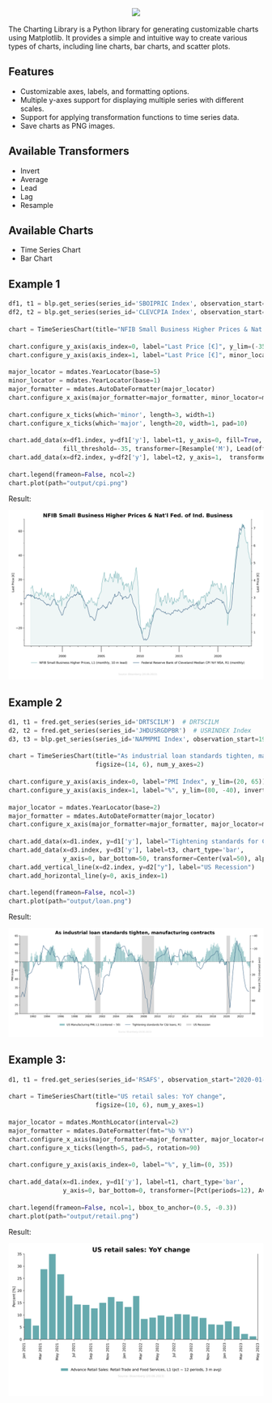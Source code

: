 <p align="center">
    <img src="https://www.donner-reuschel.lu/wp-content/uploads/2019/10/Donner-Reuschel-Logo-1-300x115.png">
</p>

The Charting Library is a Python library for generating customizable charts using Matplotlib. It provides a simple and intuitive way to create various types of charts, including line charts, bar charts, and scatter plots.

## Features

- Customizable axes, labels, and formatting options.
- Multiple y-axes support for displaying multiple series with different scales.
- Support for applying transformation functions to time series data.
- Save charts as PNG images.

## Available Transformers

- Invert 
- Average
- Lead
- Lag
- Resample

## Available Charts

- Time Series Chart
- Bar Chart

## Example 1

```python
df1, t1 = blp.get_series(series_id='SBOIPRIC Index', observation_start='19950131')
df2, t2 = blp.get_series(series_id='CLEVCPIA Index', observation_start='19950131')

chart = TimeSeriesChart(title="NFIB Small Business Higher Prices & Nat'l Fed. of Ind. Business", num_y_axes=2)

chart.configure_y_axis(axis_index=0, label="Last Price [€]", y_lim=(-35, 70), minor_locator=MultipleLocator(10))
chart.configure_y_axis(axis_index=1, label="Last Price [€]", minor_locator=MultipleLocator(0.5))

major_locator = mdates.YearLocator(base=5)
minor_locator = mdates.YearLocator(base=1)
major_formatter = mdates.AutoDateFormatter(major_locator)
chart.configure_x_axis(major_formatter=major_formatter, minor_locator=minor_locator, major_locator=major_locator)

chart.configure_x_ticks(which='minor', length=3, width=1)
chart.configure_x_ticks(which='major', length=20, width=1, pad=10)

chart.add_data(x=df1.index, y=df1['y'], label=t1, y_axis=0, fill=True,
               fill_threshold=-35, transformer=[Resample('M'), Lead(offset=DateOffset(months=10))])
chart.add_data(x=df2.index, y=df2['y'], label=t2, y_axis=1,  transformer=Resample('M'))

chart.legend(frameon=False, ncol=2)
chart.plot(path="output/cpi.png")
```

Result:

![alt text](examples/output/cpi.png)

## Example 2

```python
d1, t1 = fred.get_series(series_id='DRTSCILM')  # DRTSCILM
d2, t2 = fred.get_series(series_id='JHDUSRGDPBR')  # USRINDEX Index
d3, t3 = blp.get_series(series_id='NAPMPMI Index', observation_start=19900131)

chart = TimeSeriesChart(title="As industrial loan standards tighten, manufacturing contracts",
                        figsize=(14, 6), num_y_axes=2)

chart.configure_y_axis(axis_index=0, label="PMI Index", y_lim=(20, 65))
chart.configure_y_axis(axis_index=1, label="%", y_lim=(80, -40), invert_axis=True)

major_locator = mdates.YearLocator(base=2)
major_formatter = mdates.AutoDateFormatter(major_locator)
chart.configure_x_axis(major_formatter=major_formatter, major_locator=major_locator)

chart.add_data(x=d1.index, y=d1['y'], label="Tightening standards for C&I loans", y_axis=1)
chart.add_data(x=d3.index, y=d3['y'], label=t3, chart_type='bar',
               y_axis=0, bar_bottom=50, transformer=Center(val=50), alpha=0.7)
chart.add_vertical_line(x=d2.index, y=d2["y"], label="US Recession")
chart.add_horizontal_line(y=0, axis_index=1)

chart.legend(frameon=False, ncol=3)
chart.plot(path="output/loan.png")
```

Result:

![alt text](examples/output/loan.png)

## Example 3:

```python
d1, t1 = fred.get_series(series_id='RSAFS', observation_start="2020-01-01")

chart = TimeSeriesChart(title="US retail sales: YoY change",
                        figsize=(10, 6), num_y_axes=1)

major_locator = mdates.MonthLocator(interval=2)
major_formatter = mdates.DateFormatter(fmt="%b %Y")
chart.configure_x_axis(major_formatter=major_formatter, major_locator=major_locator)
chart.configure_x_ticks(length=5, pad=5, rotation=90)

chart.configure_y_axis(axis_index=0, label="%", y_lim=(0, 35))

chart.add_data(x=d1.index, y=d1['y'], label=t1, chart_type='bar',
               y_axis=0, bar_bottom=0, transformer=[Pct(periods=12), Avg(offset=DateOffset(months=3))])

chart.legend(frameon=False, ncol=1, bbox_to_anchor=(0.5, -0.3))
chart.plot(path="output/retail.png")
```

Result:

![alt text](examples/output/retail.png)

